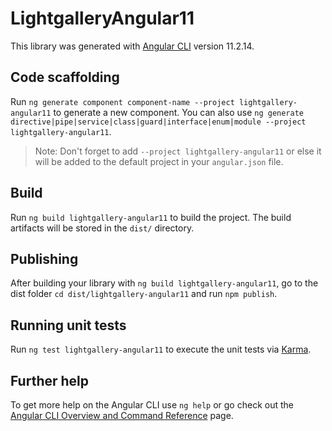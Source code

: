 # LightgalleryAngular11

This library was generated with [Angular CLI](https://github.com/angular/angular-cli) version 11.2.14.

## Code scaffolding

Run `ng generate component component-name --project lightgallery-angular11` to generate a new component. You can also use `ng generate directive|pipe|service|class|guard|interface|enum|module --project lightgallery-angular11`.
> Note: Don't forget to add `--project lightgallery-angular11` or else it will be added to the default project in your `angular.json` file. 

## Build

Run `ng build lightgallery-angular11` to build the project. The build artifacts will be stored in the `dist/` directory.

## Publishing

After building your library with `ng build lightgallery-angular11`, go to the dist folder `cd dist/lightgallery-angular11` and run `npm publish`.

## Running unit tests

Run `ng test lightgallery-angular11` to execute the unit tests via [Karma](https://karma-runner.github.io).

## Further help

To get more help on the Angular CLI use `ng help` or go check out the [Angular CLI Overview and Command Reference](https://angular.io/cli) page.
